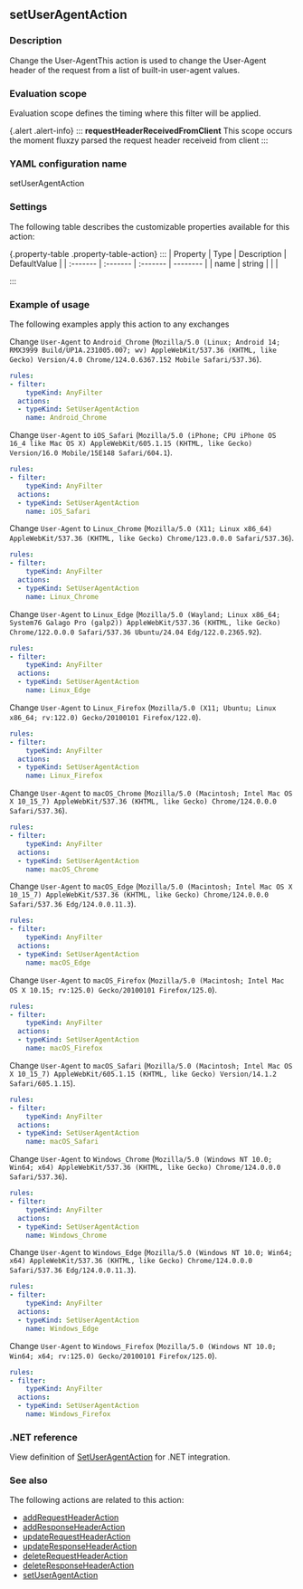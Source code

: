 ## setUserAgentAction

### Description

Change the User-AgentThis action is used to change the User-Agent header of the request from a list of built-in user-agent values.

### Evaluation scope

Evaluation scope defines the timing where this filter will be applied. 

{.alert .alert-info}
:::
**requestHeaderReceivedFromClient** This scope occurs the moment fluxzy parsed the request header receiveid from client
:::

### YAML configuration name

setUserAgentAction

### Settings

The following table describes the customizable properties available for this action: 

{.property-table .property-table-action}
:::
| Property | Type | Description | DefaultValue |
| :------- | :------- | :------- | -------- |
| name | string |  |  |

:::
### Example of usage

The following examples apply this action to any exchanges

Change `User-Agent` to `Android_Chrome` (`Mozilla/5.0 (Linux; Android 14; RMX3999 Build/UP1A.231005.007; wv) AppleWebKit/537.36 (KHTML, like Gecko) Version/4.0 Chrome/124.0.6367.152 Mobile Safari/537.36`).

```yaml
rules:
- filter:
    typeKind: AnyFilter
  actions:
  - typeKind: SetUserAgentAction
    name: Android_Chrome
```


Change `User-Agent` to `iOS_Safari` (`Mozilla/5.0 (iPhone; CPU iPhone OS 16_4 like Mac OS X) AppleWebKit/605.1.15 (KHTML, like Gecko) Version/16.0 Mobile/15E148 Safari/604.1`).

```yaml
rules:
- filter:
    typeKind: AnyFilter
  actions:
  - typeKind: SetUserAgentAction
    name: iOS_Safari
```


Change `User-Agent` to `Linux_Chrome` (`Mozilla/5.0 (X11; Linux x86_64) AppleWebKit/537.36 (KHTML, like Gecko) Chrome/123.0.0.0 Safari/537.36`).

```yaml
rules:
- filter:
    typeKind: AnyFilter
  actions:
  - typeKind: SetUserAgentAction
    name: Linux_Chrome
```


Change `User-Agent` to `Linux_Edge` (`Mozilla/5.0 (Wayland; Linux x86_64; System76 Galago Pro (galp2)) AppleWebKit/537.36 (KHTML, like Gecko) Chrome/122.0.0.0 Safari/537.36 Ubuntu/24.04 Edg/122.0.2365.92`).

```yaml
rules:
- filter:
    typeKind: AnyFilter
  actions:
  - typeKind: SetUserAgentAction
    name: Linux_Edge
```


Change `User-Agent` to `Linux_Firefox` (`Mozilla/5.0 (X11; Ubuntu; Linux x86_64; rv:122.0) Gecko/20100101 Firefox/122.0`).

```yaml
rules:
- filter:
    typeKind: AnyFilter
  actions:
  - typeKind: SetUserAgentAction
    name: Linux_Firefox
```


Change `User-Agent` to `macOS_Chrome` (`Mozilla/5.0 (Macintosh; Intel Mac OS X 10_15_7) AppleWebKit/537.36 (KHTML, like Gecko) Chrome/124.0.0.0 Safari/537.36`).

```yaml
rules:
- filter:
    typeKind: AnyFilter
  actions:
  - typeKind: SetUserAgentAction
    name: macOS_Chrome
```


Change `User-Agent` to `macOS_Edge` (`Mozilla/5.0 (Macintosh; Intel Mac OS X 10_15_7) AppleWebKit/537.36 (KHTML, like Gecko) Chrome/124.0.0.0 Safari/537.36 Edg/124.0.0.11.3`).

```yaml
rules:
- filter:
    typeKind: AnyFilter
  actions:
  - typeKind: SetUserAgentAction
    name: macOS_Edge
```


Change `User-Agent` to `macOS_Firefox` (`Mozilla/5.0 (Macintosh; Intel Mac OS X 10.15; rv:125.0) Gecko/20100101 Firefox/125.0`).

```yaml
rules:
- filter:
    typeKind: AnyFilter
  actions:
  - typeKind: SetUserAgentAction
    name: macOS_Firefox
```


Change `User-Agent` to `macOS_Safari` (`Mozilla/5.0 (Macintosh; Intel Mac OS X 10_15_7) AppleWebKit/605.1.15 (KHTML, like Gecko) Version/14.1.2 Safari/605.1.15`).

```yaml
rules:
- filter:
    typeKind: AnyFilter
  actions:
  - typeKind: SetUserAgentAction
    name: macOS_Safari
```


Change `User-Agent` to `Windows_Chrome` (`Mozilla/5.0 (Windows NT 10.0; Win64; x64) AppleWebKit/537.36 (KHTML, like Gecko) Chrome/124.0.0.0 Safari/537.36`).

```yaml
rules:
- filter:
    typeKind: AnyFilter
  actions:
  - typeKind: SetUserAgentAction
    name: Windows_Chrome
```


Change `User-Agent` to `Windows_Edge` (`Mozilla/5.0 (Windows NT 10.0; Win64; x64) AppleWebKit/537.36 (KHTML, like Gecko) Chrome/124.0.0.0 Safari/537.36 Edg/124.0.0.11.3`).

```yaml
rules:
- filter:
    typeKind: AnyFilter
  actions:
  - typeKind: SetUserAgentAction
    name: Windows_Edge
```


Change `User-Agent` to `Windows_Firefox` (`Mozilla/5.0 (Windows NT 10.0; Win64; x64; rv:125.0) Gecko/20100101 Firefox/125.0`).

```yaml
rules:
- filter:
    typeKind: AnyFilter
  actions:
  - typeKind: SetUserAgentAction
    name: Windows_Firefox
```



### .NET reference

View definition of [SetUserAgentAction](https://docs.fluxzy.io/api/Fluxzy.Rules.Actions.SetUserAgentAction.html) for .NET integration.

### See also

The following actions are related to this action: 

 - [addRequestHeaderAction](addRequestHeaderAction)
 - [addResponseHeaderAction](addResponseHeaderAction)
 - [updateRequestHeaderAction](updateRequestHeaderAction)
 - [updateResponseHeaderAction](updateResponseHeaderAction)
 - [deleteRequestHeaderAction](deleteRequestHeaderAction)
 - [deleteResponseHeaderAction](deleteResponseHeaderAction)
 - [setUserAgentAction](setUserAgentAction)

